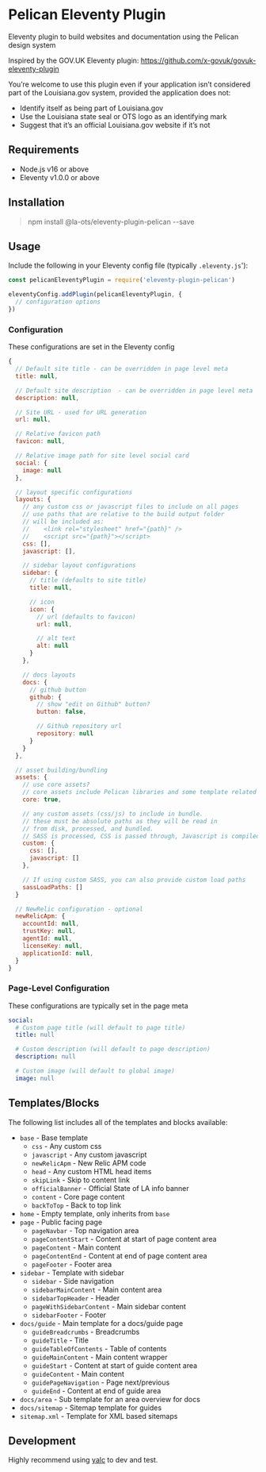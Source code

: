 # Pelican Eleventy Plugin

Eleventy plugin to build websites and documentation using the Pelican design system

Inspired by the GOV.UK Eleventy plugin: https://github.com/x-govuk/govuk-eleventy-plugin

You’re welcome to use this plugin even if your application isn’t considered part of the Louisiana.gov system, provided the application does not:

  * Identify itself as being part of Louisiana.gov
  * Use the Louisiana state seal or OTS logo as an identifying mark
  * Suggest that it’s an official Louisiana.gov website if it’s not

## Requirements

  * Node.js v16 or above
  * Eleventy v1.0.0 or above

## Installation

> npm install @la-ots/eleventy-plugin-pelican --save

## Usage

Include the following in your Eleventy config file (typically `.eleventy.js`'):

```js
const pelicanEleventyPlugin = require('eleventy-plugin-pelican')

eleventyConfig.addPlugin(pelicanEleventyPlugin, {
  // configuration options
})
```

### Configuration

These configurations are set in the Eleventy config

```js
{
  // Default site title - can be overridden in page level meta
  title: null,

  // Default site description  - can be overridden in page level meta
  description: null,

  // Site URL - used for URL generation
  url: null,

  // Relative favicon path
  favicon: null,

  // Relative image path for site level social card
  social: {
    image: null
  },

  // layout specific configurations
  layouts: {
    // any custom css or javascript files to include on all pages
    // use paths that are relative to the build output folder
    // will be included as:
    //    <link rel="stylesheet" href="{path}" />
    //    <script src="{path}"></script>
    css: [],
    javascript: [],

    // sidebar layout configurations
    sidebar: {
      // title (defaults to site title)
      title: null,

      // icon
      icon: {
        // url (defaults to favicon)
        url: null,

        // alt text
        alt: null
      }
    },

    // docs layouts
    docs: {
      // github button
      github: {
        // show "edit on Github" button?
        button: false,

        // Github repository url
        repository: null
      }
    }
  },

  // asset building/bundling
  assets: {
    // use core assets?
    // core assets include Pelican libraries and some template related assets
    core: true,

    // any custom assets (css/js) to include in bundle.
    // these must be absolute paths as they will be read in 
    // from disk, processed, and bundled.
    // SASS is processed, CSS is passed through, Javascript is compiled.
    custom: {
      css: [],
      javascript: []
    },

    // If using custom SASS, you can also provide custom load paths
    sassLoadPaths: []
  }

  // NewRelic configuration - optional
  newRelicApm: {
    accountId: null,
    trustKey: null,
    agentId: null,
    licenseKey: null,
    applicationId: null,
  }
}
```

### Page-Level Configuration

These configurations are typically set in the page meta

```yaml
social:
  # Custom page title (will default to page title)
  title: null

  # Custom description (will default to page description)
  description: null

  # Custom image (will default to global image)
  image: null
```

## Templates/Blocks

The following list includes all of the templates and blocks available:

* `base` - Base template
  * `css` - Any custom css
  * `javascript` - Any custom javascript
  * `newRelicApm` - New Relic APM code
  * `head` - Any custom HTML head items
  * `skipLink` - Skip to content link
  * `officialBanner` - Official State of LA info banner
  * `content` - Core page content 
  * `backToTop` - Back to top link
* `home` - Empty template, only inherits from `base`
* `page` - Public facing page
  * `pageNavbar` - Top navigation area
  * `pageContentStart` - Content at start of page content area
  * `pageContent` - Main content
  * `pageContentEnd` - Content at end of page content area
  * `pageFooter` - Footer area
* `sidebar` - Template with sidebar
  * `sidebar` - Side navigation
  * `sidebarMainContent` - Main content area
  * `sidebarTopHeader` - Header
  * `pageWithSidebarContent` - Main sidebar content
  * `sidebarFooter` - Footer
* `docs/guide` - Main template for a docs/guide page
  * `guideBreadcrumbs` - Breadcrumbs
  * `guideTitle` - Title
  * `guideTableOfContents` - Table of contents
  * `guideMainContent` - Main content wrapper
  * `guideStart` - Content at start of guide content area
  * `guideContent` - Main content
  * `guidePageNavigation` - Page next/previous
  * `guideEnd` - Content at end of guide area
* `docs/area` - Sub template for an area overview for docs
* `docs/sitemap` - Sitemap template for guides
* `sitemap.xml` - Template for XML based sitemaps

## Development

Highly recommend using [yalc](https://www.npmjs.com/package/yalc) to dev and test.
